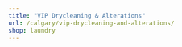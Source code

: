 ```yaml
---
title: "VIP Drycleaning & Alterations"
url: /calgary/vip-drycleaning-and-alterations/
shop: laundry
---
```

